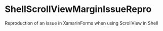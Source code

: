 # ShellScrollViewMarginIssueRepro
Reproduction of an issue in XamarinForms when using ScrollView in Shell
